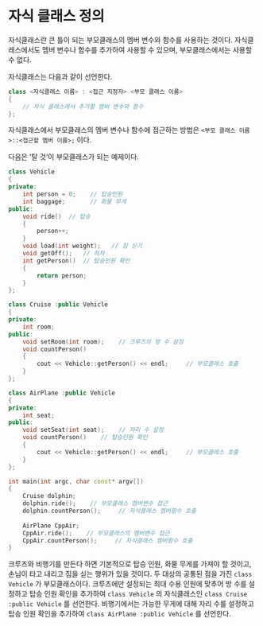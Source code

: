 # 자식 클래스 정의 
자식클래스란 큰 틀이 되는 부모클래스의 멤버 변수와 함수를 사용하는 것이다. 자식클래스에서도 멤버 변수나 함수를 추가하여 사용할 수 있으며, 부모클래스에서는 사용할 수 없다.

자식클래스는 다음과 같이 선언한다.
```cpp
class <자식클래스 이름> : <접근 지정자> <부모 클래스 이름> 
{
	// 자식 클래스에서 추가할 멤버 변수와 함수
};
```

자식클래스에서 부모클래스의 멤버 변수나 함수에 접근하는 방법은 ```<부모 클래스 이름>::<접근할 멤버 이름>;``` 이다.

다음은 ’탈 것‘이 부모클래스가 되는 예제이다.

```cpp
class Vehicle
{
private:
	int person = 0;    // 탑승인원
	int baggage;       // 화물 무게
public:
	void ride()  // 탑승
	{
		person++;
	}
	void load(int weight);   // 짐 싣기
	void getOff();   // 하차
	int getPerson()  // 탑승인원 확인
	{
		return person;
	}
};

class Cruise :public Vehicle
{
private:
	int room;    
public:
	void setRoom(int room);    // 크루즈의 방 수 설정
	void countPerson()
	{
		cout << Vehicle::getPerson() << endl;     // 부모클래스 호출
	}
};

class AirPlane :public Vehicle
{
private:
	int seat;    
public:
	void setSeat(int seat);    // 자리 수 설정
	void countPerson()    // 탑승인원 확인
	{
		cout << Vehicle::getPerson() << endl;     // 부모클래스 호출
	}
};

int main(int argc, char const* argv[])
{
	Cruise dolphin;
	dolphin.ride();    // 부모클래스 멤버변수 접근
	dolphin.countPerson();     // 자식클래스 멤버함수 호출
  
	AirPlane CppAir;
	CppAir.ride();    // 부모클래스의 멤버변수 접근
	CppAir.countPerson();     // 자식클래스 멤버함수 호출
}
```

크루즈와 비행기를 만든다 하면 기본적으로 탑승 인원, 화물 무게를 가져야 할 것이고, 손님이 타고 내리고 짐을 싣는 행위가 있을 것이다. 두 대상의 공통된 점을 가진 ```class Vehicle``` 가 부모클래스이다. 크루즈에만 설정되는 최대 수용 인원에 맞추어 방 수를 설정하고 탑승 인원 확인을 추가하여 ```class Vehicle``` 의 자식클래스인 ```class Cruise :public Vehicle``` 를 선언한다. 비행기에서는 가능한 무게에 대해 자리 수를 설정하고 탑승 인원 확인을 추가하여 ```class AirPlane :public Vehicle``` 를 선언한다. 
